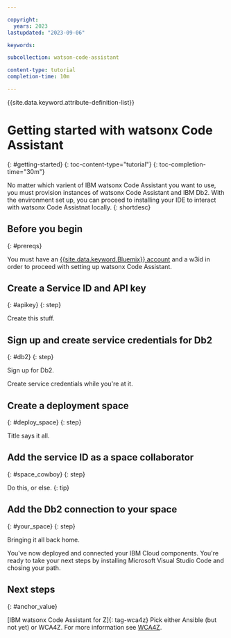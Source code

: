 ```yaml
---

copyright:
  years: 2023
lastupdated: "2023-09-06"

keywords:

subcollection: watson-code-assistant

content-type: tutorial
completion-time: 10m

---
```


{{site.data.keyword.attribute-definition-list}}

# Getting started with watsonx Code Assistant
{: #getting-started}
{: toc-content-type="tutorial"}
{: toc-completion-time="30m"}

<!-- The title of your H1 should be Getting started with Watson Code Assistant, where Watson Code Assistant is the non-trademarked short version keyref. -->

<!-- The goal should be a tutorial of 10 minutes or less. -->

No matter which varient of IBM watsonx Code Assistant you want to use, you must provision instances of watsonx Code Assistant and IBM Db2. With the environment set up, you can proceed to installing your IDE to interact with watsonx Code Assistnat locally.
{: shortdesc}

## Before you begin
{: #prereqs}

You must have an [{{site.data.keyword.Bluemix}} account](https://cloud.ibm.com/registration/) and a w3id in order to proceed with setting up watsonx Code Assistant.

<!-- For each step in your tutorial, add an H2 section. The title should be task-oriented and descriptive. Recommendation is no more than 9 steps. -->

## Create a Service ID and API key
{: #apikey}
{: step}

Create this stuff.

<!-- Introduce each major step with a description of what it will accomplish. If there are sequential substeps, use an ordered list for each substep. Don't include the step number. -->

<!-- _If you have substeps, introduce them and then follow with the steps as paragraph chunks. Do not use numbers or substep labels for a single substep or unless it is a true sequence._

_For commands, introduce the command and then surround what the user must enter in the command prompt with three backticks, set the programming language if it applies, and follow with a pre attribute if you want the copy button applied._ For example:
Now you're ready to start working with the app. First, clone the repo with the sample app code.

   ```sh
   git clone https://github.com/IBM-Cloud/get-started-node
   ```
   {: pre}

   Then, change the directory to where the sample app is located.

   ```sh
   cd get-started-node
   ```
   {: pre} -->

## Sign up and create service credentials for Db2
{: #db2}
{: step}

Sign up for Db2.

Create service credentials while you're at it.

## Create a deployment space
{: #deploy_space}
{: step}

Title says it all.

## Add the service ID as a space collaborator
{: #space_cowboy}
{: step}

Do this, or else.
{: tip}

## Add the Db2 connection to your space
{: #your_space}
{: step}

Bringing it all back home.

You've now deployed and connected your IBM Cloud components. You're ready to take your next steps by installing Microsoft Visual Studio Code and chosing your path.

## Next steps
{: #anchor_value}

[IBM watsonx Code Assistant for Z]{: tag-wca4z} Pick either Ansible (but not yet) or WCA4Z. For more information see [WCA4Z](../usecase_products/wca4z.md).
